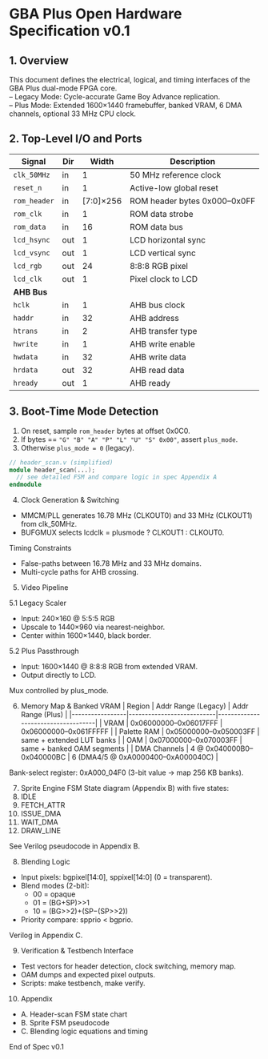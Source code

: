 # GBA Plus Open Hardware Specification v0.1

## 1. Overview
This document defines the electrical, logical, and timing interfaces of the GBA Plus dual-mode FPGA core.  
– Legacy Mode: Cycle-accurate Game Boy Advance replication.  
– Plus Mode: Extended 1600×1440 framebuffer, banked VRAM, 6 DMA channels, optional 33 MHz CPU clock.

## 2. Top-Level I/O and Ports
| Signal         | Dir   | Width     | Description                                |
|--------------- |------ |---------- |------------------------------------------- |
| `clk_50MHz`    | in    | 1         | 50 MHz reference clock                     |
| `reset_n`      | in    | 1         | Active-low global reset                    |
| `rom_header`   | in    | [7:0]×256 | ROM header bytes 0x000–0x0FF               |
| `rom_clk`      | in    | 1         | ROM data strobe                            |
| `rom_data`     | in    | 16        | ROM data bus                               |
| `lcd_hsync`    | out   | 1         | LCD horizontal sync                        |
| `lcd_vsync`    | out   | 1         | LCD vertical sync                          |
| `lcd_rgb`      | out   | 24        | 8:8:8 RGB pixel                            |
| `lcd_clk`      | out   | 1         | Pixel clock to LCD                         |
| **AHB Bus**    |       |           |                                            |
| `hclk`         | in    | 1         | AHB bus clock                              |
| `haddr`        | in    | 32        | AHB address                                |
| `htrans`       | in    | 2         | AHB transfer type                          |
| `hwrite`       | in    | 1         | AHB write enable                           |
| `hwdata`       | in    | 32        | AHB write data                             |
| `hrdata`       | out   | 32        | AHB read data                              |
| `hready`       | out   | 1         | AHB ready                                  |

## 3. Boot-Time Mode Detection
1. On reset, sample `rom_header` bytes at offset 0x0C0.  
2. If bytes == `"G" "B" "A" "P" "L" "U" "S" 0x00"`, assert `plus_mode`.  
3. Otherwise `plus_mode = 0` (legacy).

```verilog
// header_scan.v (simplified)
module header_scan(...);
  // see detailed FSM and compare logic in spec Appendix A
endmodule
```

4. Clock Generation & Switching
- MMCM/PLL generates 16.78 MHz (CLKOUT0) and 33 MHz (CLKOUT1) from clk_50MHz.  
- BUFGMUX selects lcdclk = plusmode ? CLKOUT1 : CLKOUT0.  

Timing Constraints
- False-paths between 16.78 MHz and 33 MHz domains.  
- Multi-cycle paths for AHB crossing.

5. Video Pipeline

5.1 Legacy Scaler
- Input: 240×160 @ 5:5:5 RGB  
- Upscale to 1440×960 via nearest-neighbor.  
- Center within 1600×1440, black border.

5.2 Plus Passthrough
- Input: 1600×1440 @ 8:8:8 RGB from extended VRAM.  
- Output directly to LCD.

Mux controlled by plus_mode.

6. Memory Map & Banked VRAM
| Region          | Addr Range (Legacy)       | Addr Range (Plus)                  |
|-----------------|---------------------------|------------------------------------|
| VRAM            | 0x06000000–0x06017FFF     | 0x06000000–0x061FFFFF              |
| Palette RAM     | 0x05000000–0x050003FF     | same + extended LUT banks          |
| OAM             | 0x07000000–0x070003FF     | same + banked OAM segments         |
| DMA Channels    | 4 @ 0x040000B0–0x040000BC | 6 (DMA4/5 @ 0xA0000400–0xA000040C) |

Bank-select register: 0xA000_04F0 (3-bit value → map 256 KB banks).

7. Sprite Engine FSM
State diagram (Appendix B) with five states:
1. IDLE  
2. FETCH_ATTR  
3. ISSUE_DMA  
4. WAIT_DMA  
5. DRAW_LINE  

See Verilog pseudocode in Appendix B.

8. Blending Logic
- Input pixels: bgpixel[14:0], sppixel[14:0] (0 = transparent).  
- Blend modes (2-bit):  
  - 00 = opaque  
  - 01 = (BG+SP)>>1  
  - 10 = (BG>>2)+(SP−(SP>>2))  
- Priority compare: spprio < bgprio.

Verilog in Appendix C.

9. Verification & Testbench Interface
- Test vectors for header detection, clock switching, memory map.  
- OAM dumps and expected pixel outputs.  
- Scripts: make testbench, make verify.

10. Appendix
- A. Header-scan FSM state chart  
- B. Sprite FSM pseudocode  
- C. Blending logic equations and timing  

End of Spec v0.1

